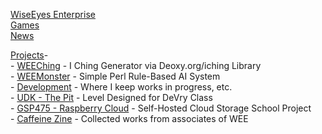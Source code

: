 <html><body>
<p>
<a href="https://www.wiseeyesent.com/">WiseEyes Enterprise</a><br/>
<a href="http://games.wiseeyesent.com/">Games</a><br/>
<a href="/">News</a><br/>
</p>
<p>
<a title="Projects" href="/pages/projects.html">Projects</a>-<br/>
- <a href="http://games.wiseeyesent.com/games/weeching/">WEEChing</a> - I Ching Generator via Deoxy.org/iching Library<br/>
- <a href="http://games.wiseeyesent.com/games/weemonster/">WEEMonster</a> - Simple Perl Rule-Based AI System<br/>
- <a href="https://www.wiseeyesent.com/dev/">Development</a> - Where I keep works in progress, etc.<br/>
- <a title="“The Pit” Walkthrough" href="/pages/the-pit-walkthrough.html">UDK - The Pit</a> - Level Designed for DeVry Class<br/>
- <a title="GSP475" href="https://www.wiseeyesent.com/gsp475/">GSP475 - Raspberry Cloud</a> - Self-Hosted Cloud Storage School Project<br/>
- <a href="https://www.wiseeyesent.com/zine/">Caffeine Zine</a> - Collected works from associates of WEE
</p>
</body></html>
